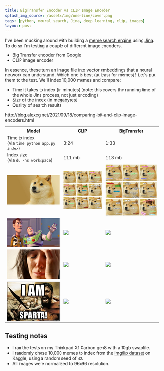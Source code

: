 ```yaml
---
title: BigTransfer Encoder vs CLIP Image Encoder
splash_img_source: /assets/img/one-line/cover.png
tags: [python, neural search, Jina, deep learning, clip, images]
layout: post
---
```


I've been mucking around with building a [meme search engine](https://examples.jina.ai) using [Jina](https://github.com/jina-ai/jina/). To do so I'm testing a couple of different image encoders. 

- Big Transfer encoder from Google
- CLIP image encoder

In essence, these turn an image file into vector embeddings that a neural network can understand. Which one is best (at least for memes)? Let's put them to the test. We'll index 10,000 memes and compare:

- Time it takes to index (in minutes) (note: this covers the running time of the whole Jina process, not just encoding)
- Size of the index (in megabytes)
- Quality of search results

<table>
  <tr>
    <th>
      Model
    </th>
    <th>
      CLIP
    </th>
    <th>
      BigTransfer
    </th>
  </tr>
  <tr>http://blog.alexcg.net/2021/09/18/comparing-bit-and-clip-image-encoders.html
    <td>Time to index<br>(via <code>time python app.py index</code>)</td>
    <td>3:24</td>
    <td>1:33</td>
  </tr>
  <tr>
    <td>Index size<br>(via <code>du -hs workspace</code>)</td>
    <td>111 mb</td>
    <td>113 mb</td>
  </tr>
  <tr>
    <td><img src="/assets/img/image-encoders/inputs/doge.jpg"></td>
    <td><img src="/assets/img/image-encoders/clip/doge.png"></td>
    <td><img src="/assets/img/image-encoders/bit/doge.png"></td>
  </tr>
  <tr>
    <td><img src="/assets/img/image-encoders/inputs/xx-everywhere.jpg"></td>
    <td><img src="/assets/img/image-encoders/clip/xx-everywhere.jpg"></td>
    <td><img src="/assets/img/image-encoders/bit/xx-everywhere.jpg"></td>
  </tr>
  <tr>
    <td><img src="/assets/img/image-encoders/inputs/crying-woman.jpg"></td>
    <td><img src="/assets/img/image-encoders/clip/crying-woman.jpg"></td>
    <td><img src="/assets/img/image-encoders/bit/crying-woman.jpg"></td>
  </tr>
  <tr>
    <td><img src="/assets/img/image-encoders/inputs/sparta.jpg"></td>
    <td><img src="/assets/img/image-encoders/clip/sparta.jpg"></td>
    <td><img src="/assets/img/image-encoders/bit/sparta.jpg"></td>
  </tr>
  
  
</table>

## Testing notes

- I ran the tests on my Thinkpad X1 Carbon gen8 with a 10gb swapfile.
- I randomly chose 10,000 memes to index from the [imgflip dataset]() on Kaggle, using a random seed of `42`.
- All images were normalized to 96x96 resolution.
